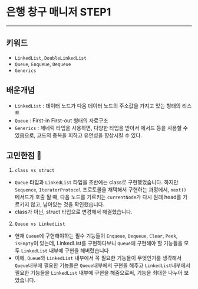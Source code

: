 # 은행 창구 매니저 STEP1

---

## 키워드
* `LinkedList`, `DoubleLinkedList`
* `Queue`, `Enqueue`, `Dequeue`
* `Generics`

## 배운개념
* `LinkedList` : 데이터 노드가 다음 데이터 노드의 주소값을 가지고 있는 형태의 리스트
* `Queue` : First-in First-out 형태의 자료구조
* `Generics` : 제네릭 타입을 사용하면, 다양한 타입을 받아서 메서드 등을 사용할 수 있음으로, 코드의 중복을 피하고 유연성을 향상시킬 수 있다.

## 고민한점 🤔
1. `class vs struct`
- `Queue` 타입과 `LinkedList` 타입을 초반에는 class로 구현했었습니다. 하지만 `Sequence`, `IteratorProtocol` 프로토콜을 채택해서 구현하는 과정에서, `next()` 메서드가 호출 될 때, 다음 노드를 가르키는 `currentNode`가 다시 원래 head를 가르키지 않고, 남아있는 것을 확인했습니다.
- class가 아닌, struct 타입으로 변경해서 해결했습니다.
 
2. `Queue vs LinkedList`
- 현재 `Queue`에 구현해야하는 필수 기능들이 `Enqueue`, `Dequeue`, `Clear`, `Peek`, `isEmpty`이 있는데, LinkedList를 구현하다보니 `Queue`에 구현해야 할 기능들을 모두 `LinkedList` 내부에 구현을 해버렸습니다
- 이에, `Queue`와 `LinkedList` 내부에서 꼭 필요한 기능들이 무엇인가를 생각해서 `Queue`내부에 필요한 기능들은 `Queue`내부에서 구현을 해주고 `LinkedList`내부에서 필요한 기능들을 `LinkedList` 내부에 구현을 해줌으로써, 기능을 최대한 나누어 보았습니다.

